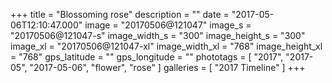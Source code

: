 +++
title = "Blossoming rose"
description = ""
date = "2017-05-06T12:10:47.000"
image = "20170506@121047"
image_s = "20170506@121047-s"
image_width_s = "300"
image_height_s = "300"
image_xl = "20170506@121047-xl"
image_width_xl = "768"
image_height_xl = "768"
gps_latitude = ""
gps_longitude = ""
phototags = [ "2017", "2017-05", "2017-05-06", "flower", "rose" ]
galleries = [ "2017 Timeline" ]
+++

